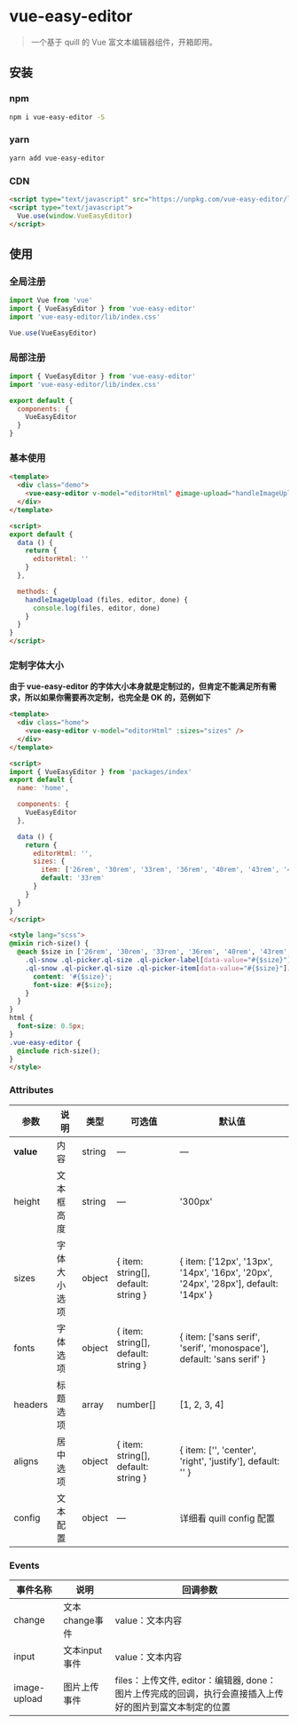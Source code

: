# vue-easy-editor

> 一个基于 quill 的 Vue 富文本编辑器组件，开箱即用。

## 安装

### npm
```bash
npm i vue-easy-editor -S
```

### yarn
```bash
yarn add vue-easy-editor
```

### CDN
```html
<script type="text/javascript" src="https://unpkg.com/vue-easy-editor/lib/index.umd.min.js"></script>
<script type="text/javascript">
  Vue.use(window.VueEasyEditor)
</script>
```

## 使用

### 全局注册
```javascript
import Vue from 'vue'
import { VueEasyEditor } from 'vue-easy-editor'
import 'vue-easy-editor/lib/index.css'

Vue.use(VueEasyEditor)
```

### 局部注册
```javascript
import { VueEasyEditor } from 'vue-easy-editor'
import 'vue-easy-editor/lib/index.css'

export default {
  components: {
    VueEasyEditor
  }
}
```

### 基本使用
```html
<template>
  <div class="demo">
    <vue-easy-editor v-model="editorHtml" @image-upload="handleImageUpload" />
  </div>
</template>

<script>
export default {
  data () {
    return {
      editorHtml: ''
    }
  },

  methods: {
    handleImageUpload (files, editor, done) {
      console.log(files, editor, done)
    }
  }
}
</script>
```

### 定制字体大小
**由于 vue-easy-editor 的字体大小本身就是定制过的，但肯定不能满足所有需求，所以如果你需要再次定制，也完全是 OK 的，范例如下**

```html
<template>
  <div class="home">
    <vue-easy-editor v-model="editorHtml" :sizes="sizes" />
  </div>
</template>

<script>
import { VueEasyEditor } from 'packages/index'
export default {
  name: 'home',

  components: {
    VueEasyEditor
  },

  data () {
    return {
      editorHtml: '',
      sizes: {
        item: ['26rem', '30rem', '33rem', '36rem', '40rem', '43rem', '46rem', '50rem'],
        default: '33rem'
      }
    }
  }
}
</script>

<style lang="scss">
@mixin rich-size() {
  @each $size in ['26rem', '30rem', '33rem', '36rem', '40rem', '43rem', '46rem', '50rem'] {
    .ql-snow .ql-picker.ql-size .ql-picker-label[data-value="#{$size}"]::before,
    .ql-snow .ql-picker.ql-size .ql-picker-item[data-value="#{$size}"]::before {
      content: '#{$size}';
      font-size: #{$size};
    }
  }
}
html {
  font-size: 0.5px;
}
.vue-easy-editor {
  @include rich-size();
}
</style>
```

### Attributes
| 参数      | 说明          | 类型      | 可选值                           | 默认值  |
|---------- |-------------- |---------- |--------------------------------  |-------- |
| **value** | 内容 | string | — | — |
| height | 文本框高度 | string | — | '300px' |
| sizes | 字体大小选项 | object | { item: string[], default: string } | { item: ['12px', '13px', '14px', '16px', '20px', '24px', '28px'], default: '14px' } |
| fonts | 字体选项 | object | { item: string[], default: string } | { item: ['sans serif', 'serif', 'monospace'], default: 'sans serif' } |
| headers | 标题选项 | array | number[] | [1, 2, 3, 4] |
| aligns | 居中选项 | object | { item: string[], default: string } | { item: ['', 'center', 'right', 'justify'], default: '' } |
| config | 文本配置 | object | — | 详细看 quill config 配置 |


### Events
| 事件名称 | 说明 | 回调参数 |
|---------- |-------- |---------- |
| change | 文本change事件 | value：文本内容 |
| input | 文本input事件 | value：文本内容 |
| image-upload | 图片上传事件 | files：上传文件, editor：编辑器, done：图片上传完成的回调，执行会直接插入上传好的图片到富文本制定的位置 |

